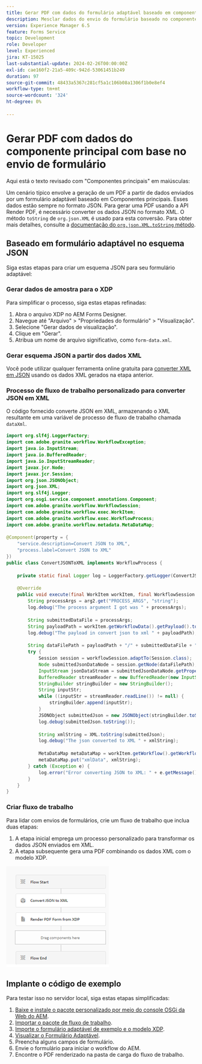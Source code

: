 ```yaml
---
title: Gerar PDF com dados do formulário adaptável baseado em componente principal
description: Mesclar dados do envio do formulário baseado no componente principal com o modelo XDP no fluxo de trabalho
version: Experience Manager 6.5
feature: Forms Service
topic: Development
role: Developer
level: Experienced
jira: KT-15025
last-substantial-update: 2024-02-26T00:00:00Z
exl-id: cae160f2-21a5-409c-942d-53061451b249
duration: 97
source-git-commit: 48433a5367c281cf5a1c106b08a1306f1b0e8ef4
workflow-type: tm+mt
source-wordcount: '324'
ht-degree: 0%

---
```


# Gerar PDF com dados do componente principal com base no envio de formulário

Aqui está o texto revisado com &quot;Componentes principais&quot; em maiúsculas:

Um cenário típico envolve a geração de um PDF a partir de dados enviados por um formulário adaptável baseado em Componentes principais. Esses dados estão sempre no formato JSON. Para gerar uma PDF usando a API Render PDF, é necessário converter os dados JSON no formato XML. O método `toString` de `org.json.XML` é usado para esta conversão. Para obter mais detalhes, consulte a [documentação do `org.json.XML.toString` método](https://www.javadoc.io/doc/org.json/json/20171018/org/json/XML.html#toString-java.lang.Object-).

## Baseado em formulário adaptável no esquema JSON

Siga estas etapas para criar um esquema JSON para seu formulário adaptável:

### Gerar dados de amostra para o XDP

Para simplificar o processo, siga estas etapas refinadas:

1. Abra o arquivo XDP no AEM Forms Designer.
1. Navegue até &quot;Arquivo&quot; > &quot;Propriedades do formulário&quot; > &quot;Visualização&quot;.
1. Selecione &quot;Gerar dados de visualização&quot;.
1. Clique em &quot;Gerar&quot;.
1. Atribua um nome de arquivo significativo, como `form-data.xml`.

### Gerar esquema JSON a partir dos dados XML

Você pode utilizar qualquer ferramenta online gratuita para [converter XML em JSON](https://jsonformatter.org/xml-to-jsonschema) usando os dados XML gerados na etapa anterior.

### Processo de fluxo de trabalho personalizado para converter JSON em XML

O código fornecido converte JSON em XML, armazenando o XML resultante em uma variável de processo de fluxo de trabalho chamada `dataXml`.

```java
import org.slf4j.LoggerFactory;
import com.adobe.granite.workflow.WorkflowException;
import java.io.InputStream;
import java.io.BufferedReader;
import java.io.InputStreamReader;
import javax.jcr.Node;
import javax.jcr.Session;
import org.json.JSONObject;
import org.json.XML;
import org.slf4j.Logger;
import org.osgi.service.component.annotations.Component;
import com.adobe.granite.workflow.WorkflowSession;
import com.adobe.granite.workflow.exec.WorkItem;
import com.adobe.granite.workflow.exec.WorkflowProcess;
import com.adobe.granite.workflow.metadata.MetaDataMap;

@Component(property = {
    "service.description=Convert JSON to XML",
    "process.label=Convert JSON to XML"
})
public class ConvertJSONToXML implements WorkflowProcess {

    private static final Logger log = LoggerFactory.getLogger(ConvertJSONToXML.class);

    @Override
    public void execute(final WorkItem workItem, final WorkflowSession workflowSession, final MetaDataMap arg2) throws WorkflowException {
        String processArgs = arg2.get("PROCESS_ARGS", "string");
        log.debug("The process argument I got was " + processArgs);
        
        String submittedDataFile = processArgs;
        String payloadPath = workItem.getWorkflowData().getPayload().toString();
        log.debug("The payload in convert json to xml " + payloadPath);
        
        String dataFilePath = payloadPath + "/" + submittedDataFile + "/jcr:content";
        try {
            Session session = workflowSession.adaptTo(Session.class);
            Node submittedJsonDataNode = session.getNode(dataFilePath);
            InputStream jsonDataStream = submittedJsonDataNode.getProperty("jcr:data").getBinary().getStream();
            BufferedReader streamReader = new BufferedReader(new InputStreamReader(jsonDataStream, "UTF-8"));
            StringBuilder stringBuilder = new StringBuilder();
            String inputStr;
            while ((inputStr = streamReader.readLine()) != null) {
                stringBuilder.append(inputStr);
            }
            JSONObject submittedJson = new JSONObject(stringBuilder.toString());
            log.debug(submittedJson.toString());
            
            String xmlString = XML.toString(submittedJson);
            log.debug("The json converted to XML " + xmlString);
            
            MetaDataMap metaDataMap = workItem.getWorkflow().getWorkflowData().getMetaDataMap();
            metaDataMap.put("xmlData", xmlString);
        } catch (Exception e) {
            log.error("Error converting JSON to XML: " + e.getMessage(), e);
        }
    }
}
```

### Criar fluxo de trabalho

Para lidar com envios de formulários, crie um fluxo de trabalho que inclua duas etapas:

1. A etapa inicial emprega um processo personalizado para transformar os dados JSON enviados em XML.
1. A etapa subsequente gera uma PDF combinando os dados XML com o modelo XDP.

![json-para-xml](assets/json-to-xml-process-step.png)


## Implante o código de exemplo

Para testar isso no servidor local, siga estas etapas simplificadas:

1. [Baixe e instale o pacote personalizado por meio do console OSGi da Web do AEM](assets/convertJsonToXML.core-1.0.0-SNAPSHOT.jar).
1. [Importar o pacote de fluxo de trabalho](assets/workflow_to_render_pdf.zip).
1. [Importe o formulário adaptável de exemplo e o modelo XDP](assets/adaptive_form_and_xdp_template.zip).
1. [Visualizar o Formulário Adaptável](http://localhost:4502/content/dam/formsanddocuments/f23/jcr:content?wcmmode=disabled).
1. Preencha alguns campos de formulário.
1. Envie o formulário para iniciar o workflow do AEM.
1. Encontre o PDF renderizado na pasta de carga do fluxo de trabalho.
